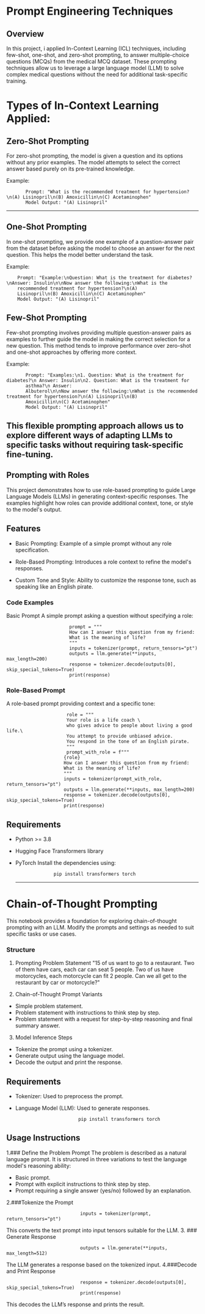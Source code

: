 # Prompt Engineering Techniques

## Overview
In this project, i applied In-Context Learning (ICL) techniques, including few-shot, one-shot, and zero-shot prompting,
to answer multiple-choice questions (MCQs) from the medical MCQ dataset.
These prompting techniques allow us to leverage a large language model (LLM) to solve complex medical questions without the need for additional task-specific training.

# Types of In-Context Learning Applied:
## Zero-Shot Prompting
For zero-shot prompting, the model is given a question and its options without any prior examples.
The model attempts to select the correct answer based purely on its pre-trained knowledge.

Example:

           Prompt: "What is the recommended treatment for hypertension?\n(A) Lisinopril\n(B) Amoxicillin\n(C) Acetaminophen"
           Model Output: "(A) Lisinopril"
-----------------------------
## One-Shot Prompting
In one-shot prompting, we provide one example of a question-answer pair from the dataset before asking the model to choose an answer for the next question. 
This helps the model better understand the task.

Example:

        Prompt: "Example:\nQuestion: What is the treatment for diabetes?\nAnswer: Insulin\n\nNow answer the following:\nWhat is the 
        recommended treatment for hypertension?\n(A)
        Lisinopril\n(B) Amoxicillin\n(C) Acetaminophen"
        Model Output: "(A) Lisinopril"


## Few-Shot Prompting
Few-shot prompting involves providing multiple question-answer pairs as examples to further guide the model in making the correct selection for a new question.
This method tends to improve performance over zero-shot and one-shot approaches by offering more context.

Example:

           Prompt: "Examples:\n1. Question: What is the treatment for diabetes?\n Answer: Insulin\n2. Question: What is the treatment for 
           asthma?\n Answer: 
           Albuterol\n\nNow answer the following:\nWhat is the recommended treatment for hypertension?\n(A) Lisinopril\n(B) 
           Amoxicillin\n(C) Acetaminophen"
           Model Output: "(A) Lisinopril"

This flexible prompting approach allows us to explore different ways of adapting LLMs to specific tasks without requiring task-specific fine-tuning.
--------------------------------------------
## Prompting with Roles

This project demonstrates how to use role-based prompting to guide Large Language Models (LLMs) in generating context-specific responses. The examples highlight how roles can provide additional context, tone, or style to the model's output.
## Features

- Basic Prompting: Example of a simple prompt without any role specification.

- Role-Based Prompting: Introduces a role context to refine the model's responses.

- Custom Tone and Style: Ability to customize the response tone, such as speaking like an English pirate.
### Code Examples

Basic Prompt
A simple prompt asking a question without specifying a role:

                           prompt = """
                           How can I answer this question from my friend:
                           What is the meaning of life?
                           """
                           inputs = tokenizer(prompt, return_tensors="pt")
                           outputs = llm.generate(**inputs, max_length=200)
                           response = tokenizer.decode(outputs[0], skip_special_tokens=True)
                           print(response)
### Role-Based Prompt
A role-based prompt providing context and a specific tone:

                          role = """
                          Your role is a life coach \
                          who gives advice to people about living a good life.\
                          You attempt to provide unbiased advice.
                          You respond in the tone of an English pirate.
                          """
                          prompt_with_role = f"""
                         {role}
                         How can I answer this question from my friend:
                         What is the meaning of life?
                         """
                         inputs = tokenizer(prompt_with_role, return_tensors="pt")
                         outputs = llm.generate(**inputs, max_length=200)
                         response = tokenizer.decode(outputs[0], skip_special_tokens=True)
                         print(response)
## Requirements
- Python >= 3.8
- Hugging Face Transformers library
- PyTorch
Install the dependencies using:

                    pip install transformers torch
  ---------------------------------------------------------------------------------------------------------
# Chain-of-Thought Prompting
This notebook provides a foundation for exploring chain-of-thought prompting with an LLM. Modify the prompts and settings as needed to suit specific tasks or use cases.
### Structure

1. Prompting Problem Statement
"15 of us want to go to a restaurant. Two of them have cars, each car can seat 5 people. Two of us have motorcycles, each motorcycle can fit 2 people. Can we all get to the restaurant by car or motorcycle?"

2. Chain-of-Thought Prompt Variants
- Simple problem statement.
- Problem statement with instructions to think step by step.
- Problem statement with a request for step-by-step reasoning and final summary answer.
3. Model Inference Steps
- Tokenize the prompt using a tokenizer.
- Generate output using the language model.
- Decode the output and print the response.
## Requirements
- Tokenizer: Used to preprocess the prompt.
- Language Model (LLM): Used to generate responses.

                             pip install transformers torch
  
## Usage Instructions

1.### Define the Problem Prompt
The problem is described as a natural language prompt. It is structured in three variations to test the language model's reasoning ability:
- Basic prompt.
- Prompt with explicit instructions to think step by step.
- Prompt requiring a single answer (yes/no) followed by an explanation.

2.###Tokenize the Prompt

                               inputs = tokenizer(prompt, return_tensors="pt")
   This converts the text prompt into input tensors suitable for the LLM.
3. ### Generate Response

                               outputs = llm.generate(**inputs, max_length=512)
 The LLM generates a response based on the tokenized input.
 4.###Decode and Print Response

                               response = tokenizer.decode(outputs[0], skip_special_tokens=True)
                               print(response)
  This decodes the LLM’s response and prints the result.                             
